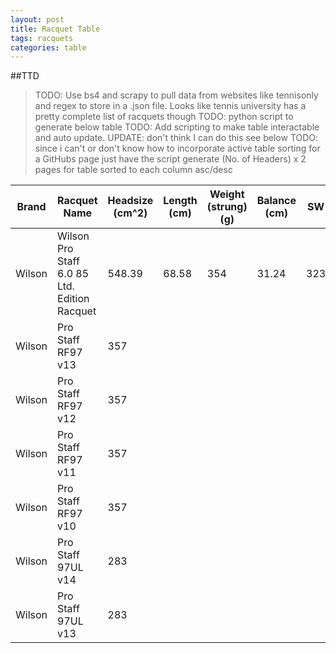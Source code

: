 ```yaml
---
layout: post
title: Racquet Table
tags: racquets
categories: table
---
```


##TTD

>TODO: Use bs4 and scrapy to pull data from websites like tennisonly and regex to store in a .json file. Looks like tennis university has a pretty complete list of racquets though
>TODO: python script to generate below table
>TODO: Add scripting to make table interactable and auto update. UPDATE: don't think I can do this see below
>TODO: since i can't or don't know how to incorporate active table sorting for a GitHubs page just have the script generate (No. of Headers) x 2 pages for table sorted to each column asc/desc


| Brand  | Racquet Name                                 | Headsize (cm^2) 	| Length (cm) | Weight (strung)(g) | Balance (cm) | SW | Stiff | Beam Width (mm) | String Pattern | 
| ------ | -------------------------------------------- | --- | --- | --- | --- | --- | --- | --- | --- |
| Wilson | Wilson Pro Staff 6.0 85 Ltd. Edition Racquet | 548.39 | 68.58 | 354 | 31.24 | 323 | 66 | 17/17/17 | 16x18 |
| Wilson | Pro Staff RF97 v13 							| 357 |
| Wilson | Pro Staff RF97 v12 							| 357 |
| Wilson | Pro Staff RF97 v11 							| 357 |
| Wilson | Pro Staff RF97 v10 							| 357 |
| Wilson | Pro Staff 97UL v14 							| 283 |
| Wilson | Pro Staff 97UL v13 							| 283 |



